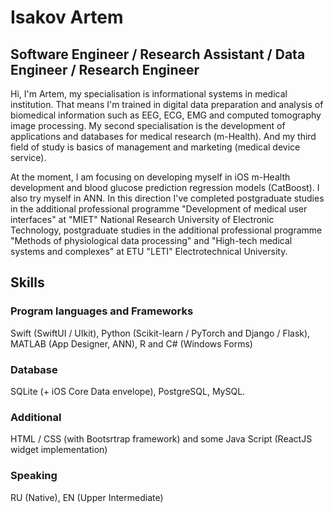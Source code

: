 # Isakov Artem
## Software Engineer / Research Assistant / Data Engineer / Research Engineer
Hi, I'm Artem, my specialisation is informational systems in medical institution. That means I'm trained in digital data preparation and analysis of biomedical information such as EEG, ECG, EMG and computed tomography image processing. My second specialisation is the development of applications and databases for medical research (m-Health). And my third field of study is basics of management and marketing (medical device service).

At the moment, I am focusing on developing myself in iOS m-Health development and blood glucose prediction regression models (CatBoost). I also try myself in ANN. In this direction I've completed postgraduate studies in the additional professional programme "Development of medical user interfaces" at "MIET" National Research University of Electronic Technology, postgraduate studies in the additional professional programme "Methods of physiological data processing" and "High-tech medical systems and complexes" at ETU "LETI" Electrotechnical University.

## Skills
### Program languages and Frameworks
Swift (SwiftUI / UIkit), Python (Scikit-learn / PyTorch and Django / Flask), MATLAB (App Designer, ANN), R and C# (Windows Forms)

### Database
SQLite (+ iOS Core Data envelope), PostgreSQL, MySQL.

### Additional
HTML / CSS (with Bootsrtrap framework) and some Java Script (ReactJS widget implementation)

### Speaking
RU (Native), EN (Upper Intermediate)
